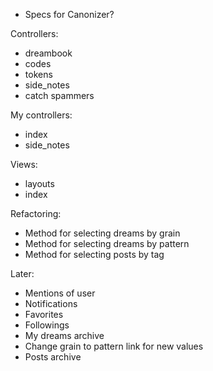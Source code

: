  * Specs for Canonizer?
 
Controllers:

 * dreambook
 * codes
 * tokens
 * side_notes
 * catch spammers

My controllers:

 * index
 * side_notes

Views:

 * layouts
 * index
 
Refactoring:

  * Method for selecting dreams by grain
  * Method for selecting dreams by pattern
  * Method for selecting posts by tag

Later:

 * Mentions of user
 * Notifications
 * Favorites
 * Followings
 * My dreams archive
 * Change grain to pattern link for new values
 * Posts archive
